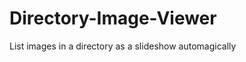 Directory-Image-Viewer
======================

List images in a directory as a slideshow automagically
